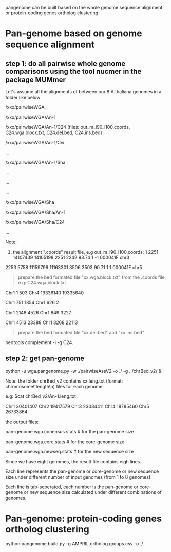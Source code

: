 
pangenome can be built based on the whole genome sequence alignment or protein-coding genes ortholog clustering

# Pan-genome based on genome sequence alignment

## step 1: do all pairwise whole genome comparisons using the tool nucmer in the package MUMmer

Let's assume all the alignments of between our 8 A.thaliana genomes in a folder like below

/xxx/pairwiseWGA

/xxx/pairwiseWGA/An-1

/xxx/pairwiseWGA/An-1/C24 (files: out_m_i90_l100.coords, C24.wga.block.txt, C24.del.bed, C24.ins.bed)

/xxx/pairwiseWGA/An-1/Cvi

...

/xxx/pairwiseWGA/An-1/Sha

...

...

...

/xxx/pairwiseWGA/Sha

/xxx/pairwiseWGA/Sha/An-1

/xxx/pairwiseWGA/Sha/C24

...

Note:

1. the alignment ".coords" result file, e.g out_m_i90_l100.coords:
  1	2251	14107439	14105198	2251	2242	93.74	1	-1	000041F	chr3
  
  2253	5758	11159799	11163301	3506	3503	90.71	1	1	000041F	chr5

>  prepare the bed formated file "xx.wga.block.txt" from the .coords file, e.g: C24.wga.block.txt

  Chr1	1	503	Chr4	19336140	19335640
  
  Chr1	751	1354	Chr1	626	2	
  
  Chr1	2148	4526	Chr1	849	3227	
  
  Chr1	4513	23388	Chr1	3268	22113	
  
> prepare the bed formated file "xx.del.bed" and "xx.ins.bed"

  bedtools complement -i -g C24.
  
  
## step 2: get pan-genome
python -u wga.pangenome.py -w ./pairwiseAssV2 -o ./ -g ../chrBed_v2/ &

Note: the folder chrBed_v2 contains xx.leng.txt (format: chromosome\tlength\n) files for each genome 

e.g: $cat chrBed_v2/An-1.leng.txt

Chr1	30401407
Chr2	19417579
Chr3	23034411
Chr4	18785460
Chr5	26733864

the output files:

pan-genome.wga.conensus.stats  # for the pan-genome size

pan-genome.wga.core.stats  # for the core-genome size

pan-genome.wga.newseq.stats # for the new sequence size

Since we have eight genomes, the result file contains eigh lines. 

Each line represents the pan-genome or core-genome or new sequence size under different number of input genomes (from 1 to 8 genomes). 

Each line is tab-seperated, each number is the pan-genome or core-genome or new sequence size calculated under different combinations of genomes.



# Pan-genome: protein-coding genes ortholog clustering
python pangenome.build.py -g AMPRIL.ortholog.groups.csv -o ./
